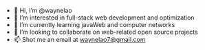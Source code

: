 - 👋 Hi, I’m @waynelao
- 👀 I’m interested in full-stack web development and optimization
- 🌱 I’m currently learning javaWeb and computer networks
- 💞️ I’m looking to collaborate on web-related open source projects
- 📫 Shot me an email at waynelao7@gmail.com

<!---
waynelao/waynelao is a ✨ special ✨ repository because its `README.md` (this file) appears on your GitHub profile.
You can click the Preview link to take a look at your changes.
--->
